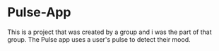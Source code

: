 # Pulse-App
This is a project that was created by a group and i was the part of that group. The Pulse app uses a user's pulse to detect their mood.
